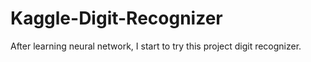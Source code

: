 # Kaggle-Digit-Recognizer

After learning neural network, I start to try this project digit recognizer.
